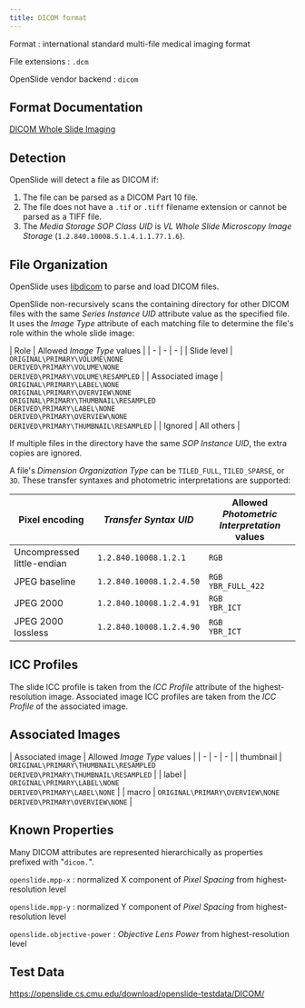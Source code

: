 ```yaml
---
title: DICOM format
---
```


Format
: international standard multi-file medical imaging format

File extensions
: `.dcm`

OpenSlide vendor backend
: `dicom`


## Format Documentation

[DICOM Whole Slide Imaging](https://dicom.nema.org/dicom/dicomwsi/)


## Detection

OpenSlide will detect a file as DICOM if:

 1. The file can be parsed as a DICOM Part 10 file.
 2. The file does not have a `.tif` or `.tiff` filename extension or cannot
    be parsed as a TIFF file.
 3. The _Media Storage SOP Class UID_ is _VL Whole Slide Microscopy Image
    Storage_ (`1.2.840.10008.5.1.4.1.1.77.1.6`).


## File Organization

OpenSlide uses [libdicom](https://github.com/ImagingDataCommons/libdicom/)
to parse and load DICOM files.

OpenSlide non-recursively scans the containing directory for other DICOM
files with the same _Series Instance UID_ attribute value as the specified
file.  It uses the _Image Type_ attribute of each matching file to determine
the file's role within the whole slide image:

| Role | Allowed _Image Type_ values |
| - | - | - |
| Slide level | `ORIGINAL\PRIMARY\VOLUME\NONE`<br>`DERIVED\PRIMARY\VOLUME\NONE`<br>`DERIVED\PRIMARY\VOLUME\RESAMPLED` |
| Associated image | `ORIGINAL\PRIMARY\LABEL\NONE`<br>`ORIGINAL\PRIMARY\OVERVIEW\NONE`<br>`ORIGINAL\PRIMARY\THUMBNAIL\RESAMPLED`<br>`DERIVED\PRIMARY\LABEL\NONE`<br>`DERIVED\PRIMARY\OVERVIEW\NONE`<br>`DERIVED\PRIMARY\THUMBNAIL\RESAMPLED` |
| Ignored | All others |

If multiple files in the directory have the same _SOP Instance UID_,
the extra copies are ignored.

A file's _Dimension Organization Type_ can be `TILED_FULL`, `TILED_SPARSE`,
or `3D`.  These transfer syntaxes and photometric interpretations are
supported:

| Pixel encoding | _Transfer Syntax UID_ | Allowed _Photometric Interpretation_ values |
| - | - | - |
| Uncompressed little-endian | `1.2.840.10008.1.2.1` | `RGB` |
| JPEG baseline | `1.2.840.10008.1.2.4.50` | `RGB`<br>`YBR_FULL_422` |
| JPEG 2000 | `1.2.840.10008.1.2.4.91` | `RGB`<br>`YBR_ICT` |
| JPEG 2000 lossless | `1.2.840.10008.1.2.4.90` | `RGB`<br>`YBR_ICT` |


## ICC Profiles

The slide ICC profile is taken from the _ICC Profile_ attribute of the
highest-resolution image.  Associated image ICC profiles are taken from the
_ICC Profile_ of the associated image.


## Associated Images

| Associated image | Allowed _Image Type_ values |
| - | - | - |
| thumbnail | `ORIGINAL\PRIMARY\THUMBNAIL\RESAMPLED`<br>`DERIVED\PRIMARY\THUMBNAIL\RESAMPLED` |
| label | `ORIGINAL\PRIMARY\LABEL\NONE`<br>`DERIVED\PRIMARY\LABEL\NONE` |
| macro | `ORIGINAL\PRIMARY\OVERVIEW\NONE`<br>`DERIVED\PRIMARY\OVERVIEW\NONE` |


## Known Properties

Many DICOM attributes are represented hierarchically as properties prefixed
with "`dicom.`".

`openslide.mpp-x`
: normalized X component of _Pixel Spacing_ from highest-resolution level

`openslide.mpp-y`
: normalized Y component of _Pixel Spacing_ from highest-resolution level

`openslide.objective-power`
: _Objective Lens Power_ from highest-resolution level


## Test Data

<https://openslide.cs.cmu.edu/download/openslide-testdata/DICOM/>
